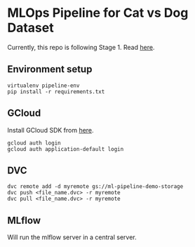 # MLOps Pipeline for Cat vs Dog Dataset

Currently, this repo is following Stage 1. Read [here](https://cloud.google.com/architecture/mlops-continuous-delivery-and-automation-pipelines-in-machine-learning#mlops_level_1_ml_pipeline_automation).

## Environment setup
```
virtualenv pipeline-env
pip install -r requirements.txt
```


## GCloud
Install GCloud SDK from [here](https://cloud.google.com/sdk/docs/install).
```
gcloud auth login
gcloud auth application-default login
```

## DVC 
```
dvc remote add -d myremote gs://ml-pipeline-demo-storage
dvc push <file_name.dvc> -r myremote
dvc pull <file_name.dvc> -r myremote
```

## MLflow
Will run the mlflow server in a central server.
